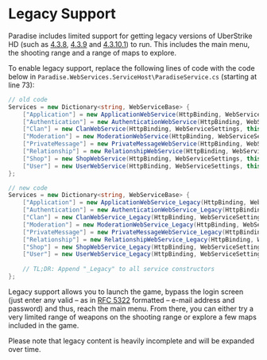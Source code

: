 # Legacy Support

Paradise includes limited support for getting legacy versions of UberStrike HD (such as [4.3.8](http://web.archive.org/web/20121101205430/http://static.cmune.com/UberStrike/Client/UberStrike-4.3.8-Setup.exe), [4.3.9](http://web.archive.org/web/20121127142747/http://static.cmune.com/UberStrike/Client/UberStrike-4.3.9-Setup.exe) and [4.3.10.1](http://web.archive.org/web/20130131044157/http://static.cmune.com/UberStrike/Client/UberStrike-4.3.10.1-Setup.exe)) to run. This includes the main menu, the shooting range and a range of maps to explore.

To enable legacy support, replace the following lines of code with the code below in `Paradise.WebServices.ServiceHost\ParadiseService.cs` (starting at line 73):
```csharp
// old code
Services = new Dictionary<string, WebServiceBase> {
    ["Application"] = new ApplicationWebService(HttpBinding, WebServiceSettings, this),
    ["Authentication"] = new AuthenticationWebService(HttpBinding, WebServiceSettings, this),
    ["Clan"] = new ClanWebService(HttpBinding, WebServiceSettings, this),
    ["Moderation"] = new ModerationWebService(HttpBinding, WebServiceSettings, this),
    ["PrivateMessage"] = new PrivateMessageWebService(HttpBinding, WebServiceSettings, this),
    ["Relationship"] = new RelationshipWebService(HttpBinding, WebServiceSettings, this),
    ["Shop"] = new ShopWebService(HttpBinding, WebServiceSettings, this),
    ["User"] = new UserWebService(HttpBinding, WebServiceSettings, this)
};

// new code
Services = new Dictionary<string, WebServiceBase> {
    ["Application"] = new ApplicationWebService_Legacy(HttpBinding, WebServiceSettings, this),
    ["Authentication"] = new AuthenticationWebService_Legacy(HttpBinding, WebServiceSettings, this),
    ["Clan"] = new ClanWebService_Legacy(HttpBinding, WebServiceSettings, this),
    ["Moderation"] = new ModerationWebService_Legacy(HttpBinding, WebServiceSettings, this),
    ["PrivateMessage"] = new PrivateMessageWebService_Legacy(HttpBinding, WebServiceSettings, this),
    ["Relationship"] = new RelationshipWebService_Legacy(HttpBinding, WebServiceSettings, this),
    ["Shop"] = new ShopWebService_Legacy(HttpBinding, WebServiceSettings, this),
    ["User"] = new UserWebService_Legacy(HttpBinding, WebServiceSettings, this)
    
    // TL;DR: Append "_Legacy" to all service constructors
};
```

Legacy support allows you to launch the game, bypass the login screen (just enter any valid – as in [RFC 5322](https://datatracker.ietf.org/doc/html/rfc5322) formatted – e-mail address and password) and thus, reach the main menu. From there, you can either try a very limited range of weapons on the shooting range or explore a few maps included in the game.

Please note that legacy content is heavily incomplete and will be expanded over time.